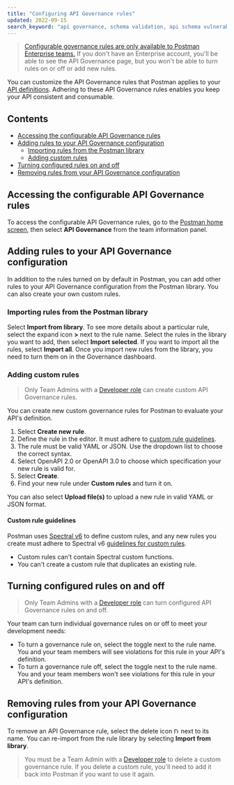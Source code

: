 ```yaml
---
title: "Configuring API Governance rules"
updated: 2022-09-15
search_keyword: "api governance, schema validation, api schema vulnerabilities"
---
```


> [Configurable governance rules are only available to Postman Enterprise teams.](https://www.postman.com/pricing) If you don't have an Enterprise account, you'll be able to see the API Governance page, but you won't be able to turn rules on or off or add new rules.

You can customize the API Governance rules that Postman applies to your [API definitions](/docs/designing-and-developing-your-api/defining-an-api/). Adhering to these API Governance rules enables you keep your API consistent and consumable.

<!-- TODO: screenshot -->

## Contents

* [Accessing the configurable API Governance rules](#accessing-the-configurable-api-governance-rules)
* [Adding rules to your API Governance configuration](#adding-rules-to-your-API-governance-configuration)
    * [Importing rules from the Postman library](#importing-rules-from-the-postman-library)
    * [Adding custom rules](#adding-custom-rules)
* [Turning configured rules on and off](#turning-configured-rules-on-and-off)
* [Removing rules from your API Governance configuration](#removing-rules-from-your-api-governance-configuration)

## Accessing the configurable API Governance rules

To access the configurable API Governance rules, go to the [Postman home screen](https://go.postman.co/), then select **API Governance** from the team information panel.

## Adding rules to your API Governance configuration

In addition to the rules turned on by default in Postman, you can add other rules to your API Governance configuration from the Postman library. You can also create your own custom rules.

### Importing rules from the Postman library

Select **Import from library**. To see more details about a particular rule, select the expand icon **>** next to the rule name. Select the rules in the library you want to add, then select **Import selected**. If you want to import all the rules, select **Import all**. Once you import new rules from the library, you need to turn them on in the Governance dashboard.

### Adding custom rules

> Only Team Admins with a [Developer role](/docs/collaborating-in-postman/roles-and-permissions/#team-roles) can create custom API Governance rules.

You can create new custom governance rules for Postman to evaluate your API's definition.

1. Select **Create new rule**.
1. Define the rule in the editor. It must adhere to [custom rule guidelines](#custom-rule-guidelines).
    <!-- TODO: screenshot -->
1. The rule must be valid YAML or JSON. Use the dropdown list to choose the correct syntax.
1. Select OpenAPI 2.0 or OpenAPI 3.0 to choose which specification your new rule is valid for.
1. Select **Create**.
1. Find your new rule under **Custom rules** and turn it on.

<!-- TODO: screenshot -->

You can also select **Upload file(s)** to upload a new rule in valid YAML or JSON format.

#### Custom rule guidelines

Postman uses [Spectral v6](https://github.com/stoplightio/spectral/releases/) to define custom rules, and any new rules you create must adhere to Spectral v6 [guidelines for custom rules](https://github.com/stoplightio/spectral#1-create-a-local-ruleset).

* Custom rules can't contain Spectral custom functions.
* You can't create a custom rule that duplicates an existing rule.

<!-- TODO: add example -->

## Turning configured rules on and off

> Only Team Admins with a [Developer role](/docs/collaborating-in-postman/roles-and-permissions/#team-roles) can turn configured API Governance rules on and off.

Your team can turn individual governance rules on or off to meet your development needs:

* To turn a governance rule on, select the toggle next to the rule name. You and your team members will see violations for this rule in your API's definition.
* To turn a governance rule off, select the toggle next to the rule name. You and your team members won't see violations for this rule in your API's definition.

<!-- TODO: screenshot -->

## Removing rules from your API Governance configuration

To remove an API Governance rule, select the delete icon <img alt="Delete icon" src="https://assets.postman.com/postman-docs/icon-delete-v9.jpg#icon" width="12px"> next to its name. You can re-import from the rule library by selecting **Import from library**.

<!-- TODO: screenshot -->

> You must be a Team Admin with a [Developer role](/docs/collaborating-in-postman/roles-and-permissions/#team-roles) to delete a custom governance rule. If you delete a custom rule, you'll need to add it back into Postman if you want to use it again.

